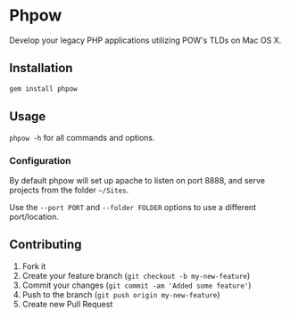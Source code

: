 Phpow
=====

Develop your legacy PHP applications utilizing POW's TLDs on Mac OS X.

Installation
------------

```bash
gem install phpow
```

Usage
-----

`phpow -h` for all commands and options.

### Configuration

By default phpow will set up apache to listen on port 8888, and serve projects from the folder `~/Sites`.

Use the `--port PORT` and `--folder FOLDER` options to use a different port/location.

Contributing
------------

1. Fork it
2. Create your feature branch (`git checkout -b my-new-feature`)
3. Commit your changes (`git commit -am 'Added some feature'`)
4. Push to the branch (`git push origin my-new-feature`)
5. Create new Pull Request
